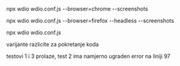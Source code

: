 npx wdio wdio.conf.js --browser=chrome --screenshots

npx wdio wdio.conf.js --browser=firefox --headless --screenshots

npx wdio wdio.conf.js


varijante razlicite za pokretanje koda


testovi 1 i 3 prolaze, test 2 ima namjerno ugraden error na liniji 97